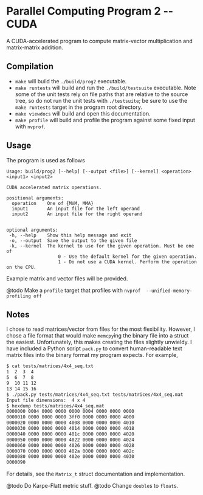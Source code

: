 # Parallel Computing Program 2 -- CUDA

A CUDA-accelerated program to compute matrix-vector multiplication and matrix-matrix addition.

## Compilation

* `make` will build the `./build/prog2` executable.
* `make runtests` will build and run the `./build/testsuite` executable. Note
   some of the unit tests rely on file paths that are relative to the source tree,
   so do not run the unit tests with `./testsuite`; be sure to use the `make runtests`
   target in the program root directory.
* `make viewdocs` will build and open this documentation.
* `make profile` will build and profile the program against some fixed input with `nvprof`.

## Usage

The program is used as follows

```text
Usage: build/prog2 [--help] [--output <file>] [--kernel] <operation> <input1> <input2>

CUDA accelerated matrix operations.

positional arguments:
  operation    One of {MVM, MMA}
  input1       An input file for the left operand
  input2       An input file for the right operand


optional arguments:
 -h, --help    Show this help message and exit
 -o, --output  Save the output to the given file
 -k, --kernel  The kernel to use for the given operation. Must be one of
                   0 - Use the default kernel for the given operation.
                   1 - Do not use a CUDA kernel. Perform the operation on the CPU.
```

Example matrix and vector files will be provided.

@todo Make a `profile` target that profiles with `nvprof  --unified-memory-profiling off`

## Notes

I chose to read matrices/vector from files for the most flexibility. However, I
chose a file format that would make `memcpy`ing the binary file into a struct the
easiest. Unfortunately, this makes creating the files slightly unwieldy. I have
included a Python script `pack.py` to convert human-readable text matrix files
into the binary format my program expects. For example,

```bash
$ cat tests/matrices/4x4_seq.txt
1  2  3  4
5  6  7  8
9  10 11 12
13 14 15 16
$ ./pack.py tests/matrices/4x4_seq.txt tests/matrices/4x4_seq.mat
Input file dimensions:  4 x 4
$ hexdump tests/matrices/4x4_seq.mat
0000000 0004 0000 0000 0000 0004 0000 0000 0000
0000010 0000 0000 0000 3ff0 0000 0000 0000 4000
0000020 0000 0000 0000 4008 0000 0000 0000 4010
0000030 0000 0000 0000 4014 0000 0000 0000 4018
0000040 0000 0000 0000 401c 0000 0000 0000 4020
0000050 0000 0000 0000 4022 0000 0000 0000 4024
0000060 0000 0000 0000 4026 0000 0000 0000 4028
0000070 0000 0000 0000 402a 0000 0000 0000 402c
0000080 0000 0000 0000 402e 0000 0000 0000 4030
0000090
```

For details, see the `Matrix_t` struct documentation and implementation.

@todo Do Karpe-Flatt metric stuff.
@todo Change `double`s to `float`s.
